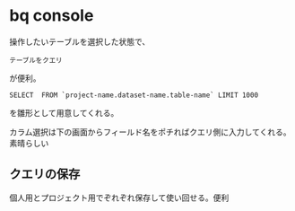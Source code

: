 # bq console
操作したいテーブルを選択した状態で、
```
テーブルをクエリ
```
が便利。
```
SELECT  FROM `project-name.dataset-name.table-name` LIMIT 1000
```
を雛形として用意してくれる。

カラム選択は下の画面からフィールド名をポチればクエリ側に入力してくれる。素晴らしい

## クエリの保存
個人用とプロジェクト用でぞれぞれ保存して使い回せる。便利
